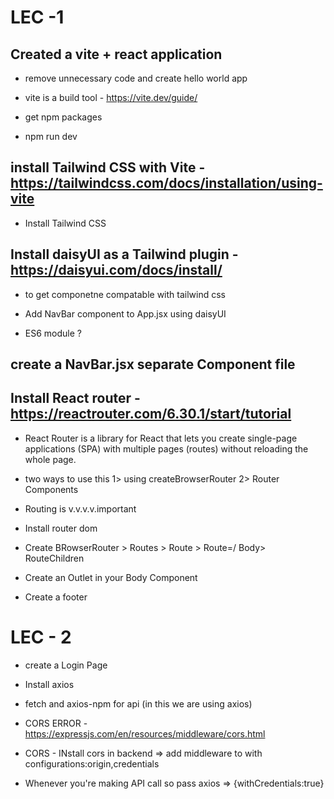 # LEC -1

## Created a vite + react application

- remove unnecessary code and create hello world app

- vite is a build tool - https://vite.dev/guide/
- get npm packages
- npm run dev

## install Tailwind CSS with Vite - https://tailwindcss.com/docs/installation/using-vite

- Install Tailwind CSS

## Install daisyUI as a Tailwind plugin - https://daisyui.com/docs/install/

- to get componetne compatable with tailwind css

- Add NavBar component to App.jsx using daisyUI

- ES6 module ?

## create a NavBar.jsx separate Component file

## Install React router -https://reactrouter.com/6.30.1/start/tutorial

- React Router is a library for React that lets you create single-page applications (SPA) with multiple pages (routes) without reloading the whole page.
- two ways to use this
  1> using createBrowserRouter
  2> Router Components
- Routing is v.v.v.v.important

- Install router dom
- Create BRowserRouter > Routes > Route > Route=/ Body> RouteChildren
- Create an Outlet in your Body Component
- Create a footer

# LEC - 2

- create a Login Page
- Install axios
- fetch and axios-npm for api (in this we are using axios)

- CORS ERROR - https://expressjs.com/en/resources/middleware/cors.html
- CORS - INstall cors in backend => add middleware to with configurations:origin,credentials
- Whenever you're making API call so pass axios => {withCredentials:true}
